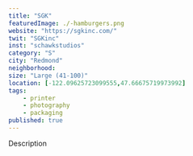 ```yaml
---
title: "SGK"
featuredImage: ./-hamburgers.png
website: "https://sgkinc.com/"
twit: "SGKinc"
inst: "schawkstudios"
category: "S"
city: "Redmond"
neighborhood:
size: "Large (41-100)"
location: [-122.09625723099555,47.66675719973992]
tags:
    - printer
    - photography
    - packaging
published: true
---
```


Description
